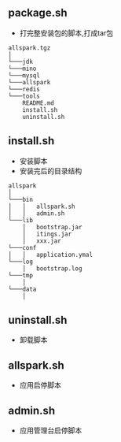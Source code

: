 ## package.sh
- 打完整安装包的脚本,打成tar包
```
allspark.tgz
│
└───jdk
└───mino
└───mysql
└───allspark
└───redis
└───tools
    README.md
    install.sh
    uninstall.sh
```
## install.sh
- 安装脚本
- 安装完后的目录结构
```
allspark
│
└───bin
│   │   allspark.sh
│   │   admin.sh
└───lib
    │   bootstrap.jar
    │   itings.jar
    │   xxx.jar
└───conf
│   │   application.ymal
└───log
    │   bootstrap.log
└───tmp
    │
└───data
    │
```

## uninstall.sh
- 卸载脚本

## allspark.sh
- 应用启停脚本

## admin.sh
- 应用管理台启停脚本
